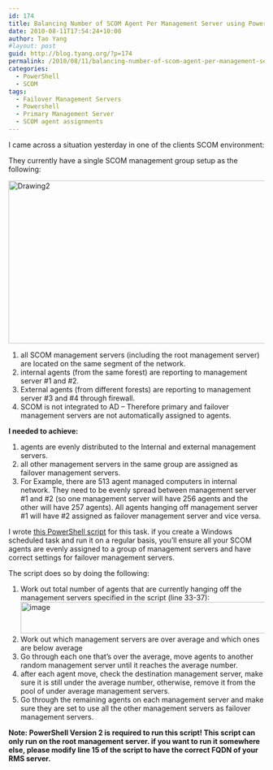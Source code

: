 ```yaml
---
id: 174
title: Balancing Number of SCOM Agent Per Management Server using PowerShell
date: 2010-08-11T17:54:24+10:00
author: Tao Yang
#layout: post
guid: http://blog.tyang.org/?p=174
permalink: /2010/08/11/balancing-number-of-scom-agent-per-management-server-using-powershell/
categories:
  - PowerShell
  - SCOM
tags:
  - Failover Management Servers
  - Powershell
  - Primary Management Server
  - SCOM agent assignments
---
```

I came across a situation yesterday in one of the clients SCOM environment:

They currently have a single SCOM management group setup as the following:

<a href="http://blog.tyang.org/wp-content/uploads/2010/08/Drawing2.jpg"><img style="border: 0px;" src="http://blog.tyang.org/wp-content/uploads/2010/08/Drawing2_thumb.jpg" border="0" alt="Drawing2" width="551" height="321" /></a>
<ol>
	<li>all SCOM management servers (including the root management server) are located on the same segment of the network.</li>
	<li>internal agents (from the same forest) are reporting to management server #1 and #2.</li>
	<li>External agents (from different forests) are reporting to management server #3 and #4 through firewall.</li>
	<li>SCOM is not integrated to AD – Therefore primary and failover management servers are not automatically assigned to agents.</li>
</ol>
<strong>I needed to achieve:</strong>
<ol>
	<li>agents are evenly distributed to the Internal and external management servers.</li>
	<li>all other management servers in the same group are assigned as failover management servers.</li>
	<li>For Example, there are 513 agent managed computers in internal network. They need to be evenly spread between management server #1 and #2 (so one management server will have 256 agents and the other will have 257 agents). All agents hanging off management server #1 will have #2 assigned as failover management server and vice versa.</li>
</ol>
I wrote <a href="http://blog.tyang.org/wp-content/uploads/2010/08/Balance-ManagementServers.zip">this PowerShell script</a> for this task. if you create a Windows scheduled task and run it on a regular basis, you’ll ensure all your SCOM agents are evenly assigned to a group of management servers and have correct settings for failover management servers.

The script does so by doing the following:
<ol>
	<li>Work out total number of agents that are currently hanging off the management servers specified in the script (line 33-37):<a href="http://blog.tyang.org/wp-content/uploads/2010/08/image.png"><img style="border: 0px;" src="http://blog.tyang.org/wp-content/uploads/2010/08/image_thumb.png" border="0" alt="image" width="580" height="62" /></a></li>
	<li>Work out which management servers are over average and which ones are below average</li>
	<li>Go through each one that’s over the average, move agents to another random management server until it reaches the average number.</li>
	<li>after each agent move, check the destination management server, make sure it is still under the average number, otherwise, remove it from the pool of under average management servers.</li>
	<li>Go through the remaining agents on each management server and make sure they are set to use all the other management servers as failover management servers.</li>
</ol>
<strong>Note: PowerShell Version 2 is required to run this script! This script can only run on the root management server. if you want to run it somewhere else, please modify line 15 of the script to have the correct FQDN of your RMS server.</strong>